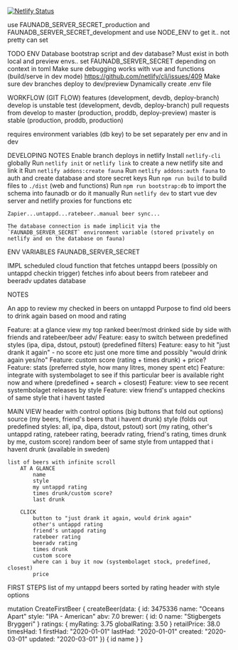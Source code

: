 [![Netlify Status](https://api.netlify.com/api/v1/badges/318809e3-f9af-4a74-b4da-0eb61adf325e/deploy-status)](https://app.netlify.com/sites/beerd/deploys)



use FAUNADB_SERVER_SECRET_production and FAUNADB_SERVER_SECRET_development and use NODE_ENV to get it.. not pretty
can set




TODO ENV
Database bootstrap script and dev database? Must exist in both local and preview envs.. set FAUNADB_SERVER_SECRET depending on context in toml
Make sure debugging works with vue and functions (build/serve in dev mode) https://github.com/netlify/cli/issues/409
Make sure dev branches deploy to dev/preview
Dynamically create .env file

WORKFLOW (GIT FLOW)
features (development, devdb, deploy-branch)
develop is unstable test (development, devdb, deploy-branch)
pull requests from develop to master (production, proddb, deploy-preview)
master is stable (production, proddb, production)

requires environment variables (db key) to be set separately per env and in dev

DEVELOPING NOTES
    Enable branch deploys in netlify
    Install `netlify-cli` globally
    Run `netlify init` or `netlify link` to create a new netlify site and link it
    Run `netlify addons:create fauna`
    Run `netlify addons:auth fauna` to auth and create database and store secret keys
    Run `npm run build` to build files to `./dist` (web and functions)
    Run `npm run bootstrap:db` to import the schema into faunadb or do it manually
    Run `netlify dev` to start vue dev server and netlify proxies for functions etc

    Zapier...untappd...ratebeer..manual beer sync...

    The database connection is made implicit via the `FAUNADB_SERVER_SECRET` environment variable (stored privately on netlify and on the database on fauna)

ENV VARIABLES
    FAUNADB_SERVER_SECRET

IMPL
scheduled cloud function that fetches untappd beers (possibly on untappd checkin trigger)
fetches info about beers from ratebeer and beeradv
updates database


NOTES

An app to review my checked in beers on untappd
Purpose to find old beers to drink again based on mood and rating

Feature: at a glance view my top ranked beer/most drinked side by side with friends and ratebeer/beer adv/
Feature: easy to switch between predefined styles (ipa, dipa, dstout, pstout) (predefined filters)
Feature: easy to hit "just drank it again" - no score etc just one more time and possibly "would drink again yes/no"
Feature: custom score (rating + times drunk) + price?
Feature: stats (preferred style, how many litres, money spent etc)
Feature: integrate with systembolaget to see if this particular beer is available right now and where (predefined + search + closest)
Feature: view to see recent systembolaget releases by style
Feature: view friend's untapped checkins of same style that i havent tasted

MAIN VIEW
    header with control options (big buttons that fold out options)
        source (my beers, friend's beers that i havent drunk)
        style (folds out predefined styles: all, ipa, dipa, dstout, pstout)
        sort (my rating, other's untappd rating, ratebeer rating, beeradv rating, friend's rating, times drunk by me, custom score)
        random beer of same style from untapped that i havent drunk (available in sweden)

    list of beers with infinite scroll
        AT A GLANCE
            name
            style
            my untappd rating
            times drunk/custom score?
            last drunk

        CLICK
            button to "just drank it again, would drink again"
            other's untappd rating
            friend's untappd rating
            ratebeer rating
            beeradv rating
            times drunk
            custom score
            where can i buy it now (systembolaget stock, predefined, closest)
            price

FIRST STEPS
    list of my untappd beers sorted by rating
    header with style options

mutation CreateFirstBeer {
  createBeer(data: {
    id: 3475336
    name: "Oceans Apart"
    style: "IPA - American"
    abv: 7.0
    brewer: {
      id: 0
      name: "Stigbergets Bryggeri"
    }
    ratings: {
      myRating: 3.75
      globalRating: 3.50
    }
    retailPrice: 38.0
    timesHad: 1
    firstHad: "2020-01-01"
    lastHad: "2020-01-01"
    created: "2020-03-01"
    updated: "2020-03-01"
  }) {
    id
    name
  }
}
